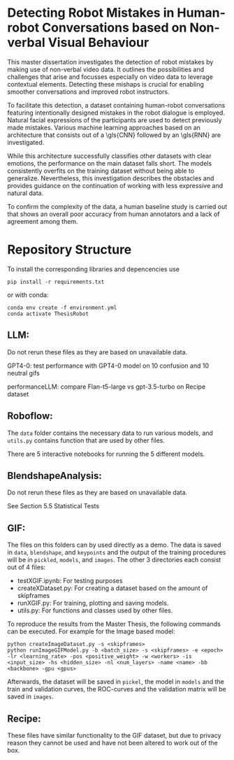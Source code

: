 # Detecting Robot Mistakes in Human-robot Conversations based on Non-verbal Visual Behaviour

This master dissertation investigates the detection of robot mistakes by making use of non-verbal video data. 
It outlines the possibilities and challenges that arise and focusses especially on video data to leverage contextual elements. 
Detecting these mishaps is crucial for enabling smoother conversations and improved robot instructors.

To facilitate this detection, a dataset containing human-robot conversations featuring intentionally designed mistakes in the robot dialogue is employed. 
Natural facial expressions of the participants are used to detect previously made mistakes.
Various machine learning approaches based on an architecture that consists out of a \gls{CNN} followed by an \gls{RNN} are investigated.

While this architecture successfully classifies other datasets with clear emotions, the performance on the main dataset falls short. 
The models consistently overfits on the training dataset without being able to generalize.
Nevertheless, this investigation describes the obstacles and provides guidance on the continuation of working with less expressive and natural data.

To confirm the complexity of the data, a human baseline study is carried out that shows an overall poor accuracy from human annotators and a lack of agreement among them.

# Repository Structure

To install the corresponding libraries and depencencies use

`pip install -r requirements.txt`

or with conda:

```
conda env create -f environment.yml
conda activate ThesisRobot
```

## LLM:
Do not rerun these files as they are based on unavailable data.

GPT4-0: test performance with GPT4-0 model on 10 confusion and 10 neutral gifs

performanceLLM: compare Flan-t5-large vs gpt-3.5-turbo on Recipe dataset

## Roboflow:
The `data` folder contains the necessary data to run various models, and `utils.py` contains function that are used by other files.

There are 5 interactive notebooks for running the 5 different models.

## BlendshapeAnalysis:
Do not rerun these files as they are based on unavailable data.

See Section 5.5 Statistical Tests

## GIF:
The files on this folders can by used directly as a demo.
The data is saved in `data`, `blendshape`, and `keypoints` and the output of the training procedures will be in `pickled`, `models`, and `images`.
The other 3 directories each consist out of 4 files:

- testXGIF.ipynb: For testing purposes
- createXDataset.py: For creating a dataset based on the amount of skipframes
- runXGIF.py: For training, plotting and saving models.
- utils.py: For functions and classes used by other files.

To reproduce the results from the Master Thesis, the following commands can be executed.
For example for the Image based model:

```
python createImageDataset.py -s <skipframes>
python runImageGIFModel.py -b <batch_size> -s <skipframes> -e <epoch> -lr <learning_rate> -pos <positive_weight> -w <workers> -is <input_size> -hs <hidden_size> -nl <num_layers> -name <name> -bb <backbone> -gpu <gpus>
```

Afterwards, the dataset will be saved in `pickel`, the model in `models` and the train and validation curves, the ROC-curves and the validation matrix will be saved in `images`.


## Recipe:

These files have similar functionality to the GIF dataset, but due to privacy reason they cannot be used and have not been altered to work out of the box.
